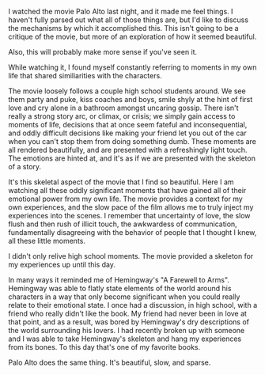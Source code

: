 

I watched the movie Palo Alto last night, and it made me feel things. I haven't fully parsed out what all of those things are, but I'd like to discuss the mechanisms by which it accomplished this.  This isn't going to be a critique of the movie, but more of an exploration of how it seemed beautiful.

Also, this will probably make more sense if you've seen it.

While watching it, I found myself constantly referring to moments in my own life that shared similiarities with the characters. 

The movie loosely follows a couple high school students around.  We see them party and puke, kiss coaches and boys, smile shyly at the hint of first love and cry alone in a bathroom amongst uncaring gossip. There isn't really a strong story arc, or climax, or crisis; we simply gain access to moments of life, decisions that at once seem fateful and inconsequential, and oddly difficult decisions like making your friend let you out of the car when you can't stop them from doing something dumb. These moments are all rendered beautifully, and are presented with a refreshingly light touch. The emotions are hinted at, and it's as if we are presented with the skeleton of a story.

It's this skeletal aspect of the movie that I find so beautiful. Here I am watching all these oddly significant moments that have gained all of their emotional power from my own life. The movie provides a context for my own experiences, and the slow pace of the film allows me to truly inject my experiences into the scenes. I remember that uncertainty of love, the slow flush and then rush of illicit touch, the awkwardess of communication, fundamentally disagreeing with the behavior of people that I thought I knew, all these little moments.  

I didn't only relive high school moments. The movie provided a skeleton for my experiences up until this day. 

In many ways it reminded me of Hemingway's "A Farewell to Arms". Hemingway was able to flatly state elements of the world around his characters in a way that only become significant when you could really relate to their emotional state. I once had a discussion, in high school, with a friend who really didn't like the book. My friend had never been in love at that point, and as a result, was bored by Hemingway's dry descriptions of the world surrounding his lovers. I had recently broken up with someone and I was able to take Hemingway's skeleton and hang my experiences from its bones. To this day that's one of my favorite books.

Palo Alto does the same thing. It's beautiful, slow, and sparse. 
